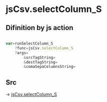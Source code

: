 # jsCsv.selectColumn_S

## Difinition by js action

```js.js

var=runSelectColumn_S
	?func=jsCsv.selectColumn_S
	?args=
		&srcTagString=
		&destTagString=
		&comaSepaColumnsString=
```

## Src

-> [jsCsv.selectColumn_S](https://github.com/puutaro/CommandClick/blob/master/app/src/main/java/com/puutaro/commandclick/fragment_lib/terminal_fragment/js_interface/JsCsv.kt#L374)


